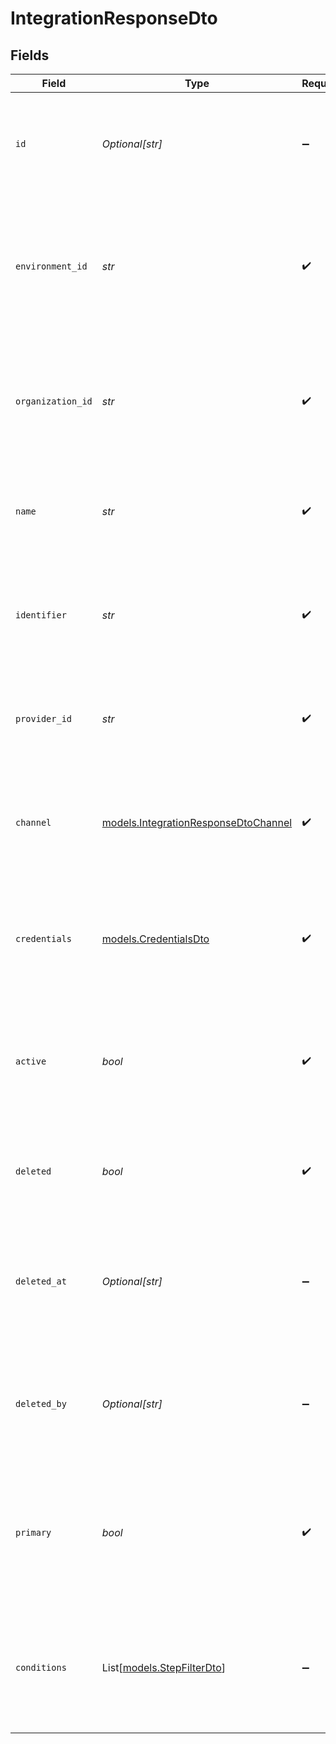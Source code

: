 # IntegrationResponseDto


## Fields

| Field                                                                                                                      | Type                                                                                                                       | Required                                                                                                                   | Description                                                                                                                |
| -------------------------------------------------------------------------------------------------------------------------- | -------------------------------------------------------------------------------------------------------------------------- | -------------------------------------------------------------------------------------------------------------------------- | -------------------------------------------------------------------------------------------------------------------------- |
| `id`                                                                                                                       | *Optional[str]*                                                                                                            | :heavy_minus_sign:                                                                                                         | The unique identifier of the integration record in the database. This is automatically generated.                          |
| `environment_id`                                                                                                           | *str*                                                                                                                      | :heavy_check_mark:                                                                                                         | The unique identifier for the environment associated with this integration. This links to the Environment collection.      |
| `organization_id`                                                                                                          | *str*                                                                                                                      | :heavy_check_mark:                                                                                                         | The unique identifier for the organization that owns this integration. This links to the Organization collection.          |
| `name`                                                                                                                     | *str*                                                                                                                      | :heavy_check_mark:                                                                                                         | The name of the integration, which is used to identify it in the user interface.                                           |
| `identifier`                                                                                                               | *str*                                                                                                                      | :heavy_check_mark:                                                                                                         | A unique string identifier for the integration, often used for API calls or internal references.                           |
| `provider_id`                                                                                                              | *str*                                                                                                                      | :heavy_check_mark:                                                                                                         | The identifier for the provider of the integration (e.g., "mailgun", "twilio").                                            |
| `channel`                                                                                                                  | [models.IntegrationResponseDtoChannel](../models/integrationresponsedtochannel.md)                                         | :heavy_check_mark:                                                                                                         | The channel type for the integration, which defines how the integration communicates (e.g., email, SMS).                   |
| `credentials`                                                                                                              | [models.CredentialsDto](../models/credentialsdto.md)                                                                       | :heavy_check_mark:                                                                                                         | The credentials required for the integration to function, including API keys and other sensitive information.              |
| `active`                                                                                                                   | *bool*                                                                                                                     | :heavy_check_mark:                                                                                                         | Indicates whether the integration is currently active. An active integration will process events and messages.             |
| `deleted`                                                                                                                  | *bool*                                                                                                                     | :heavy_check_mark:                                                                                                         | Indicates whether the integration has been marked as deleted (soft delete).                                                |
| `deleted_at`                                                                                                               | *Optional[str]*                                                                                                            | :heavy_minus_sign:                                                                                                         | The timestamp indicating when the integration was deleted. This is set when the integration is soft deleted.               |
| `deleted_by`                                                                                                               | *Optional[str]*                                                                                                            | :heavy_minus_sign:                                                                                                         | The identifier of the user who performed the deletion of this integration. Useful for audit trails.                        |
| `primary`                                                                                                                  | *bool*                                                                                                                     | :heavy_check_mark:                                                                                                         | Indicates whether this integration is marked as primary. A primary integration is often the default choice for processing. |
| `conditions`                                                                                                               | List[[models.StepFilterDto](../models/stepfilterdto.md)]                                                                   | :heavy_minus_sign:                                                                                                         | An array of conditions associated with the integration that may influence its behavior or processing logic.                |